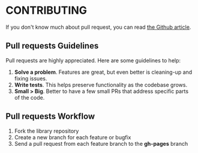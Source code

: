 CONTRIBUTING
==========

If you don't know much about pull request, you can read [the Github article](https://help.github.com/articles/using-pull-requests).



Pull requests Guidelines
----------

Pull requests are highly appreciated. Here are some guidelines to help:

1. **Solve a problem**. Features are great, but even better is cleaning-up and fixing issues.
2. **Write tests**. This helps preserve functionality as the codebase grows.
3. **Small > Big**. Better to have a few small PRs that address specific parts of the code.



Pull requests Workflow
----------

1. Fork the library repository
2. Create a new branch for each feature or bugfix
3. Send a pull request from each feature branch to the **gh-pages** branch